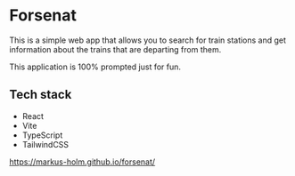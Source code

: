 # Forsenat

This is a simple web app that allows you to search for train stations and get information about the trains that are departing from them.

This application is 100% prompted just for fun.

## Tech stack

- React
- Vite
- TypeScript
- TailwindCSS


https://markus-holm.github.io/forsenat/
